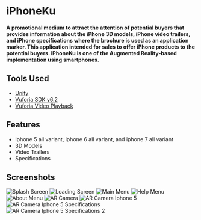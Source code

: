 # iPhoneKu
**A promotional medium to attract the attention of potential buyers that provides information about the iPhone 3D models, iPhone video trailers, and iPhone specifications where the brochure is used as an application marker. This application intended for sales to offer iPhone products to the potential buyers. iPhoneKu is one of the Augmented Reality-based implementation using smartphones.**

## Tools Used
* [Unity](https://unity.com/)
* [Vuforia SDK v6.2](https://developer.vuforia.com/downloads/sdk)
* [Vuforia Video Playback](https://developer.vuforia.com/downloads/samples)

## Features
* Iphone 5 all variant, iphone 6 all variant, and iphone 7 all variant
* 3D Models
* Video Trailers
* Specifications

## Screenshots
![Splash Screen](https://github.com/ipandu/iphoneku/blob/master/Screenshots/1-Splash.png)
![Loading Screen](https://github.com/ipandu/iphoneku/blob/master/Screenshots/2-Loading.png)
![Main Menu](https://github.com/ipandu/iphoneku/blob/master/Screenshots/3-Main.png)
![Help Menu](https://github.com/ipandu/iphoneku/blob/master/Screenshots/4-Help.png)
![About Menu](https://github.com/ipandu/iphoneku/blob/master/Screenshots/5-About.png)
![AR Camera](https://github.com/ipandu/iphoneku/blob/master/Screenshots/6-ARCam.png)
![AR Camera Iphone 5](https://github.com/ipandu/iphoneku/blob/master/Screenshots/7-IP5.png)
![AR Camera Iphone 5 Specifications](https://github.com/ipandu/iphoneku/blob/master/Screenshots/8-IP5-Spec.png)
![AR Camera Iphone 5 Specifications 2](https://github.com/ipandu/iphoneku/blob/master/Screenshots/9-IP5-Spec2.png)